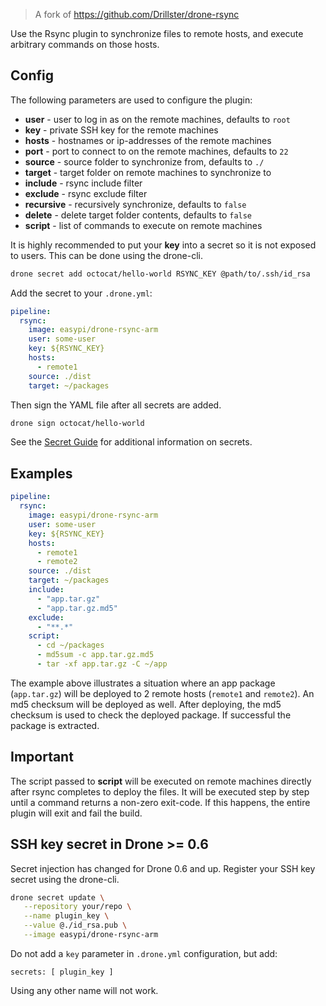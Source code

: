 > A fork of https://github.com/Drillster/drone-rsync

Use the Rsync plugin to synchronize files to remote hosts, and execute arbitrary commands on those hosts.

## Config
The following parameters are used to configure the plugin:
- **user** - user to log in as on the remote machines, defaults to `root`
- **key** - private SSH key for the remote machines
- **hosts** - hostnames or ip-addresses of the remote machines
- **port** - port to connect to on the remote machines, defaults to `22`
- **source** - source folder to synchronize from, defaults to `./`
- **target** - target folder on remote machines to synchronize to
- **include** - rsync include filter
- **exclude** - rsync exclude filter
- **recursive** - recursively synchronize, defaults to `false`
- **delete** - delete target folder contents, defaults to `false`
- **script** - list of commands to execute on remote machines

It is highly recommended to put your **key** into a secret so it is not exposed to users. This can be done using the drone-cli.

```sh
drone secret add octocat/hello-world RSYNC_KEY @path/to/.ssh/id_rsa
```

Add the secret to your `.drone.yml`:
```yaml
pipeline:
  rsync:
    image: easypi/drone-rsync-arm
    user: some-user
    key: ${RSYNC_KEY}
    hosts:
      - remote1
    source: ./dist
    target: ~/packages
```

Then sign the YAML file after all secrets are added.

```sh
drone sign octocat/hello-world
```

See the [Secret Guide](http://readme.drone.io/usage/secret-guide/) for additional information on secrets.

## Examples
```yaml
pipeline:
  rsync:
    image: easypi/drone-rsync-arm
    user: some-user
    key: ${RSYNC_KEY}
    hosts:
      - remote1
      - remote2
    source: ./dist
    target: ~/packages
    include:
      - "app.tar.gz"
      - "app.tar.gz.md5"
    exclude:
      - "**.*"
    script:
      - cd ~/packages
      - md5sum -c app.tar.gz.md5
      - tar -xf app.tar.gz -C ~/app
```

The example above illustrates a situation where an app package (`app.tar.gz`) will be deployed to 2 remote hosts (`remote1` and `remote2`). An md5 checksum will be deployed as well. After deploying, the md5 checksum is used to check the deployed package. If successful the package is extracted.

## Important
The script passed to **script** will be executed on remote machines directly after rsync completes to deploy the files. It will be executed step by step until a command returns a non-zero exit-code. If this happens, the entire plugin will exit and fail the build.


## SSH key secret in Drone >= 0.6

Secret injection has changed for Drone 0.6 and up. Register your SSH key secret using the drone-cli.

```sh
drone secret update \
   --repository your/repo \
   --name plugin_key \
   --value @./id_rsa.pub \
   --image easypi/drone-rsync-arm
```

Do not add a `key` parameter in `.drone.yml` configuration, but add:

```
secrets: [ plugin_key ]
```

Using any other name will not work.
